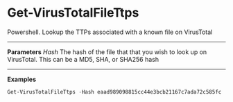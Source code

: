 # Get-VirusTotalFileTtps
Powershell.  Lookup the TTPs associated with a known file on VirusTotal

---

**Parameters**
_Hash_
The hash of the file that that you wish to look up on VirusTotal. This can be a MD5, SHA, or SHA256 hash

---
**Examples**

```powershell
Get-VirusTotalFileTtps -Hash eaad989098815cc44e3bcb21167c7ada72c585fc
```

